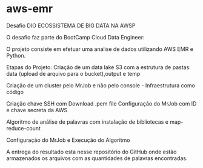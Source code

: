 # aws-emr 

Desafio DIO ECOSSISTEMA DE BIG DATA NA AWSP

O desafio faz parte do BootCamp Cloud Data Engineer:

O projeto consiste em efetuar uma analise de dados utilizando AWS EMR e Python.

Etapas do Projeto: 
Criação de um data lake S3 com a estrutura de pastas: data (upload de arquivo para o bucket),output e temp

Criação de um cluster pelo MrJob e não pelo console - Infraestrutura como código

Criação chave SSH com Download .pem file
Configuração do MrJob com ID e chave secreta da AWS

Algoritmo de análise de palavras com instalação de bibliotecas e map-reduce-count

Configuração do MrJob e Execução do Algoritmo

A entrega do resultado esta nesse repositório do GitHub onde estão armazenados os arquivos com as quantidades de palavras encontradas.
